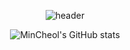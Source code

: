 <div align='center'>
  
![header](https://capsule-render.vercel.app/api?type=waving&color=auto&height=200&section=header&text=MinCheol's%20GitHub&fontSize=70)

![MinCheol's GitHub stats](https://github-readme-stats.vercel.app/api?username=mincheolsong&show_icons=true)
</div>
